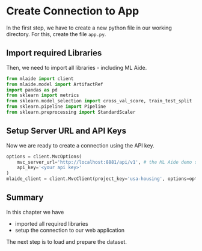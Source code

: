 # Create Connection to App

In the first step, we have to create a new python file in our working directory. For this, create the file `app.py`.

## Import required Libraries

Then, we need to import all libraries - including ML Aide.

```python
from mlaide import client
from mlaide.model import ArtifactRef
import pandas as pd
from sklearn import metrics
from sklearn.model_selection import cross_val_score, train_test_split
from sklearn.pipeline import Pipeline
from sklearn.preprocessing import StandardScaler
```

## Setup Server URL and API Keys

Now we are ready to create a connection using the API key.

```python
options = client.MvcOptions(
    mvc_server_url='http://localhost:8881/api/v1', # the ML Aide demo server runs on port 8881 per default
    api_key='<your api key>'
)
mlaide_client = client.MvcClient(project_key='usa-housing', options=options)
```

## Summary

In this chapter we have

- imported all required libraries
- setup the connection to our web application

The next step is to load and prepare the dataset.